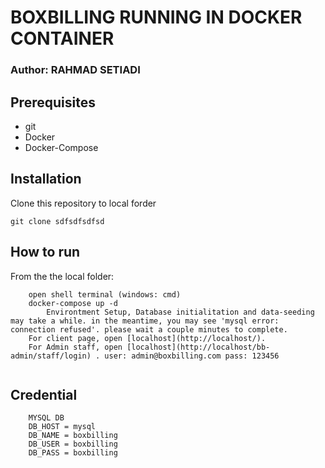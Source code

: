 # BOXBILLING RUNNING IN DOCKER CONTAINER

### Author: RAHMAD SETIADI

## Prerequisites

- git
- Docker 
- Docker-Compose


## Installation

Clone this repository to local forder

```git clone sdfsdfsdfsd```

## How to run

From the the local folder:

```   
    open shell terminal (windows: cmd)
    docker-compose up -d
        Environtment Setup, Database initialitation and data-seeding may take a while. in the meantime, you may see 'mysql error: connection refused'. please wait a couple minutes to complete.
    For client page, open [localhost](http://localhost/).
    For Admin staff, open [localhost](http://localhost/bb-admin/staff/login) . user: admin@boxbilling.com pass: 123456


```

## Credential

```   
    MYSQL DB
    DB_HOST = mysql
    DB_NAME = boxbilling
    DB_USER = boxbilling
    DB_PASS = boxbilling
    

```

